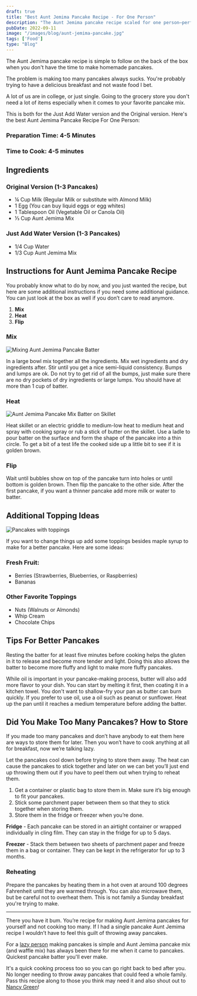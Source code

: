 ```yaml
---
draft: true
title: "Best Aunt Jemima Pancake Recipe - For One Person"
description: "The Aunt Jemima pancake recipe scaled for one person—perfectly fluffy and simple."
pubDate: 2022-09-11
image: "/images/blog/aunt-jemima-pancake.jpg"
tags: ['Food']
type: "Blog"
---
```


The Aunt Jemima pancake recipe is simple to follow on the back of the box when you don't have the time to make homemade pancakes.

The problem is making too many pancakes always sucks. You're probably trying to have a delicious breakfast and not waste food I bet.

A lot of us are in college, or just single. Going to the grocery store you don't need a lot of items especially when it comes to your favorite pancake mix.

This is both for the Just Add Water version and the Original version. Here's the best Aunt Jemima Pancake Recipe For One Person:

### Preparation Time: 4-5 Minutes

### Time to Cook: 4-5 minutes

## Ingredients

### Original Version (1-3 Pancakes)

* ¼ Cup Milk (Regular Milk or substitute with Almond Milk)
* 1 Egg (You can buy liquid eggs or egg whites)
* 1 Tablespoon Oil (Vegetable Oil or Canola Oil)
* ⅓ Cup Aunt Jemima Mix

### Just Add Water Version (1-3 Pancakes)

* 1/4 Cup Water
* 1/3 Cup Aunt Jemima Mix

## Instructions for Aunt Jemima Pancake Recipe

You probably know what to do by now, and you just wanted the recipe, but here are some additional instructions if you need some additional guidance. You can just look at the box as well if you don’t care to read anymore.

1.  **Mix**
2.  **Heat**
3.  **Flip**

### Mix

![Mixing Aunt Jemima Pancake Batter](https://4thelazy.com/wp-content/uploads/2022/09/andrew-valdivia-7b7D_sLyzW8-unsplash.jpg)

In a large bowl mix together all the ingredients. Mix wet ingredients and dry ingredients after. Stir until you get a nice semi-liquid consistency. Bumps and lumps are ok. Do not try to get rid of all the bumps, just make sure there are no dry pockets of dry ingredients or large lumps. You should have at more than 1 cup of batter.

### Heat

![Aunt Jemima Pancake Mix Batter on Skillet](https://4thelazy.com/wp-content/uploads/2022/09/pancake-g9c773ce02_640.jpg)

Heat skillet or an electric griddle to medium-low heat to medium heat and spray with cooking spray or rub a stick of butter on the skillet. Use a ladle to pour batter on the surface and form the shape of the pancake into a thin circle. To get a bit of a test life the cooked side up a little bit to see if it is golden brown.

### Flip

Wait until bubbles show on top of the pancake turn into holes or until bottom is golden brown. Then flip the pancake to the other side. After the first pancake, if you want a thinner pancake add more milk or water to batter.

## Additional Topping Ideas

![Pancakes with toppings](https://4thelazy.com/wp-content/uploads/2022/09/pexels-sydney-troxell-718739.jpg)

If you want to change things up add some toppings besides maple syrup to make for a better pancake. Here are some ideas:

### Fresh Fruit:

* Berries (Strawberries, Blueberries, or Raspberries)
* Bananas

### Other Favorite Toppings

* Nuts (Walnuts or Almonds)
* Whip Cream
* Chocolate Chips

## Tips For Better Pancakes

Resting the batter for at least five minutes before cooking helps the gluten in it to release and become more tender and light. Doing this also allows the batter to become more fluffy and light to make more fluffy pancakes.

While oil is important in your pancake-making process, butter will also add more flavor to your dish. You can start by melting it first, then coating it in a kitchen towel. You don't want to shallow-fry your pan as butter can burn quickly. If you prefer to use oil, use a oil such as peanut or sunflower. Heat up the pan until it reaches a medium temperature before adding the batter.

## Did You Make Too Many Pancakes? How to Store

If you made too many pancakes and don’t have anybody to eat them here are ways to store them for later. Then you won’t have to cook anything at all for breakfast, now we’re talking lazy.

Let the pancakes cool down before trying to store them away. The heat can cause the pancakes to stick together and later on we can bet you’ll just end up throwing them out if you have to peel them out when trying to reheat them.

1.  Get a container or plastic bag to store them in. Make sure it’s big enough to fit your pancakes.
2.  Stick some parchment paper between them so that they to stick together when storing them.
3.  Store them in the fridge or freezer when you’re done.

**Fridge** - Each pancake can be stored in an airtight container or wrapped individually in cling film. They can stay in the fridge for up to 5 days.

**Freezer** - Stack them between two sheets of parchment paper and freeze them in a bag or container. They can be kept in the refrigerator for up to 3 months.

### Reheating

Prepare the pancakes by heating them in a hot oven at around 100 degrees Fahrenheit until they are warmed through. You can also microwave them, but be careful not to overheat them. This is not family a Sunday breakfast you're trying to make.

---

There you have it bum. You’re recipe for making Aunt Jemima pancakes for yourself and not cooking too many. If I had a single pancake Aunt Jemima recipe I wouldn’t have to feel this guilt of throwing away pancakes.

For a [lazy person](https://4thelazy.com/5-bad-habits-of-lazy-people/) making pancakes is simple and Aunt Jemima pancake mix (and waffle mix) has always been there for me when it came to pancakes. Quickest pancake batter you'll ever make.

It's a quick cooking process too so you can go right back to bed after you. No longer needing to throw away pancakes that could feed a whole family. Pass this recipe along to those you think may need it and also shout out to [Nancy Green](https://aaregistry.org/story/nancy-green-the-original-aunt-jemima/)!